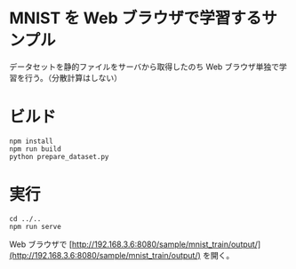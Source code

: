 # MNIST を Web ブラウザで学習するサンプル

データセットを静的ファイルをサーバから取得したのち Web ブラウザ単独で学習を行う。（分散計算はしない）

# ビルド

```
npm install
npm run build
python prepare_dataset.py
```

# 実行

```
cd ../..
npm run serve
```

Web ブラウザで [http://192.168.3.6:8080/sample/mnist_train/output/](http://192.168.3.6:8080/sample/mnist_train/output/) を開く。
